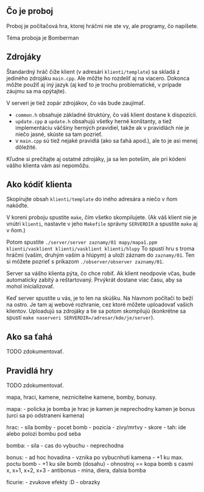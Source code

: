 
Čo je proboj
------------

Proboj je počítačová hra, ktorej hráčmi nie ste vy, ale programy, čo napíšete.

Téma proboja je Bomberman


Zdrojáky
--------

Štandardný hráč čiže klient (v adresári `klienti/template`) sa skladá z jediného
zdrojáku `main.cpp`. Ale môžte ho rozdeliť aj na viacero. Dokonca môžte použiť
aj iný jazyk (aj keď to je trochu problematické, v prípade záujmu sa ma
opýtajte).

V serveri je tiež zopár zdrojákov, čo vás bude zaujímať.

- `common.h` obsahuje základné štruktúry, čo váš klient dostane k dispozícii.
- `update.cpp` a `update.h` obsahujú všetky herné konštanty, a tiež
  implementáciu väčšiny herných pravidiel, takže ak v pravidlách nie je niečo
  jasné, skúste sa tam pozrieť.
- v `main.cpp` sú tiež nejaké pravidlá (ako sa ťahá apod.), ale to je asi menej
  dôležité.

Kľudne si prečítajte aj ostatné zdrojáky, ja sa len poteším, ale pri kódení
vášho klienta vám asi nepomôžu.


Ako kódiť klienta
-----------------

Skopírujte obsah `klienti/template` do iného adresára a niečo v ňom nakóďte.

V koreni proboju spustite `make`, čím všetko skompilujete. (Ak váš klient nie je
vnútri `klienti`, nastavte v jeho `Makefile` správny `SERVERDIR` a spustite
`make` aj v ňom.)

Potom spustite `./server/server zaznamy/01 mapy/mapa1.ppm klienti/vasklient
klienti/vasklient klienti/hlupy` To spustí hru s troma hráčmi (vaším, druhým
vaším a hlúpym) a uloží záznam do `zaznamy/01`. Ten si môžete pozrieť s príkazom
`./observer/observer zaznamy/01`.

Server sa vášho klienta pýta, čo chce robiť. Ak klient neodpovie včas, bude
automaticky zabitý a reštartovaný. Prvýkrát dostane viac času, aby sa mohol
inicializovať.

Keď server spustíte u vás, je to len na skúšku. Na hlavnom počítači to beží na
ostro. Je tam aj webové rozhranie, cez ktoré môžete uploadovať vašich klientov.
Uploadujú sa zdrojáky a tie sa potom skompilujú (konkrétne sa spustí `make
naserveri SERVERDIR=/adresar/kde/je/server`).


Ako sa ťahá
-----------

TODO zdokumentovať.


Pravidlá hry
------------

TODO zdokumentovať.

mapa, hraci, kamene, neznicitelne kamene, bomby, bonusy.

mapa:
    - policka
        je bomba
        je hrac
        je kamen
        je neprechodny kamen
        je bonus (urci sa po odstraneni kamena)

hrac:
    - sila bomby
    - pocet bomb
    - pozicia
    - zivy/mrtvy
    - skore
    - tah: ide alebo polozi bombu pod seba

bomba:
    - sila
    - cas do vybuchu
    - neprechodna

bonus:
    - ad hoc hovadina
    - vznika po vybucnhuti kamena
    - +1 ku max. poctu bomb
    - +1 ku sile bomb (dosahu)
    - ohnostroj == kopa bomb s casmi x, x+1, x+2, x+3
    - antibonus - mina, diera, dalsia bomba

ficurie:
    - zvukove efekty :D
    - obrazky




